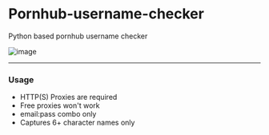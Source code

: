 # Pornhub-username-checker
Python based pornhub username checker

![image](https://user-images.githubusercontent.com/51265624/166145955-33ae3ff1-eb48-48ea-8929-79ab403f0f11.png)

--------------------------------------

### Usage

- HTTP(S) Proxies are required
- Free proxies won't work
- email:pass combo only
- Captures 6+ character names only
